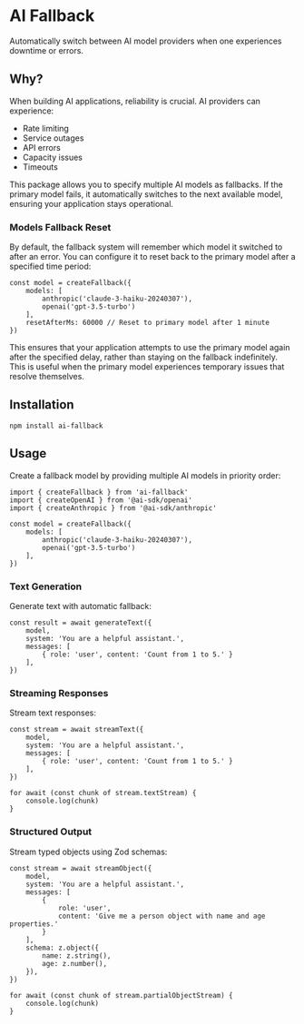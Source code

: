 # AI Fallback

Automatically switch between AI model providers when one experiences downtime or errors.

## Why?

When building AI applications, reliability is crucial. AI providers can experience:

-   Rate limiting
-   Service outages
-   API errors
-   Capacity issues
-   Timeouts

This package allows you to specify multiple AI models as fallbacks. If the primary model fails, it automatically switches to the next available model, ensuring your application stays operational.

### Models Fallback Reset

By default, the fallback system will remember which model it switched to after an error. You can configure it to reset back to the primary model after a specified time period:

    const model = createFallback({
        models: [
            anthropic('claude-3-haiku-20240307'),
            openai('gpt-3.5-turbo')
        ],
        resetAfterMs: 60000 // Reset to primary model after 1 minute
    })

This ensures that your application attempts to use the primary model again after the specified delay, rather than staying on the fallback indefinitely. This is useful when the primary model experiences temporary issues that resolve themselves.

## Installation

    npm install ai-fallback

## Usage

Create a fallback model by providing multiple AI models in priority order:

    import { createFallback } from 'ai-fallback'
    import { createOpenAI } from '@ai-sdk/openai'
    import { createAnthropic } from '@ai-sdk/anthropic'

    const model = createFallback({
        models: [
            anthropic('claude-3-haiku-20240307'),
            openai('gpt-3.5-turbo')
        ],
    })

### Text Generation

Generate text with automatic fallback:

    const result = await generateText({
        model,
        system: 'You are a helpful assistant.',
        messages: [
            { role: 'user', content: 'Count from 1 to 5.' }
        ],
    })

### Streaming Responses

Stream text responses:

    const stream = await streamText({
        model,
        system: 'You are a helpful assistant.',
        messages: [
            { role: 'user', content: 'Count from 1 to 5.' }
        ],
    })

    for await (const chunk of stream.textStream) {
        console.log(chunk)
    }

### Structured Output

Stream typed objects using Zod schemas:

    const stream = await streamObject({
        model,
        system: 'You are a helpful assistant.',
        messages: [
            {
                role: 'user',
                content: 'Give me a person object with name and age properties.'
            }
        ],
        schema: z.object({
            name: z.string(),
            age: z.number(),
        }),
    })

    for await (const chunk of stream.partialObjectStream) {
        console.log(chunk)
    }
